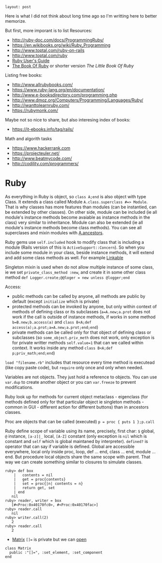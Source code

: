~~~
layout: post
~~~


Here is what I did not think about long time ago so I'm writting here to better memorize.

But first, more imporant is to list Resources:

* http://ruby-doc.com/docs/ProgrammingRuby/
* https://en.wikibooks.org/wiki/Ruby_Programming
* http://www.toptal.com/ruby-on-rails
* http://www.toptal.com/ruby
* [Ruby User's Guide](http://www.rubyist.net/~slagell/ruby/)
* [The Book Of Ruby](http://www.sapphiresteel.com/ruby-programming/The-Book-Of-Ruby.html) or shorter version *The Little Book Of Ruby*


Listing free books:

* http://www.allrubybooks.com/
* https://www.ruby-lang.org/en/documentation/
* http://www.e-booksdirectory.com/programming.php
* http://www.dmoz.org/Computers/Programming/Languages/Ruby/
* http://iwanttolearnruby.com/
* https://rubymonk.com/

Maybe not so nice to share, but also interesing index of books:

* https://it-ebooks.info/tag/rails/

Math and algorith tasks

* https://www.hackerrank.com
* https://projecteuler.net/
* http://www.beatmycode.com/
* http://codility.com/programmers/


# Ruby

As everything in Ruby is object, so `class A;end` is also object with type Class. It extends a class called Module `A.class.superclass #=> Module`. That is why classes has more features than modules (can be instantied, can be extended by other classes). On other side, module can be included (ie all module's instance methods become avaiable as instance methods in the class) very similar to inheritance. Module can also be extended (ie all module's instance methods become class methods). You can see all superclases and mixin modules with [A.ancestors](http://ruby-doc.com/docs/ProgrammingRuby/html/ospace.html).

Ruby gems use `self.included` hook to modify class that is including a module (Rails version of this is `ActiveSupport::Concern`). So when you include some module in your class, beside instance methods, it will extend and add some class methods as well. For example [Linkable](https://gist.github.com/duleorlovic/724b8ab1eb44d7f847ee)

Singleton mixin is used when do not allow multiple instance of some class, ie we set `private_class_method :new`, and create it in some other class method `def Logger.create;@@loger = new unless @logger;end`

Access:

* public methods can be called by anyone, all methods are public by default (except `initialize` which is private)
* protected methods can be invoked by anyone, but only within context of methods of defining class or its subclasses (`a=A.new;a.prot` does not work if the call is outside of instance methods, if works in some method `b=B.new;b.access(a)` and `class B<A;def access(a);a.prot;a=A.new;a.prot;end;end`)
* private methods can be called only for that object of defining class or subclasses (so `some_object.priv_meth` does not work, only exception is for private writter methods `self.value=1` that can we called within context. It works inside any method `class B<A;def p;priv_math;end;end`)

`load "filename.rb"` includes that resource every time method is executead (like copy paste code), but `require` only once and only when needed.

Variables are not objects. They just hold a reference to objects. You can use `var.dup` to create another object or you can `var.freeze` to prevent modifications.

Ruby look up for methods for current object metaclass - eigenclass (for methods defined only for that particular object ie singleton methods - common in GUI - different action for different buttons) than in ancestors classes.

Proc are objects that can be called (executed) `p = proc { puts 1 };p.call`

Ruby define scope of variable using its name, precisely, first char: `$` global, `@` instance, `[a-z]|_` local, `[A-Z]` constant (only exception is `nil` which is constant and `self` which is global maintaned by interpreter). `defined?` is operator that can say if variable is defined. Global are accessible everywhere, local only inside proc, loop, def ... end, class ... end, module ... end. But procedure local objects share the same scope with parent. That way we can create something similar to closures to simulate classes.

~~~
ruby> def box
    |   contents = nil
    |   get = proc{contents}
    |   set = proc{|n| contents = n}
    |   return get, set
    | end
   nil
ruby> reader, writer = box
   [#<Proc:0x40170fc0>, #<Proc:0x40170fac>] 
ruby> reader.call
   nil
ruby> writer.call(2)
   2
ruby> reader.call
   2
~~~


* [Matrix](http://docs.ruby-lang.org/en/2.2.0/Matrix.html#method-c-5B-5D) `[]=`
is private but we can
[open](http://stackoverflow.com/questions/12683772/how-to-modify-a-matrix-ruby-std-lib-matrix-class/21559458#21559458)

~~~
class Matrix
  public :"[]=", :set_element, :set_component
end
~~~
